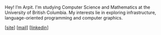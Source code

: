 Hey! I’m Arpit. I'm studying Computer Science and Mathematics at the University of British Columbia. My interests lie in exploring infrastructure, language-oriented programming and computer graphics. 

[[site](https://kumarpit.github.io)] [[mail](mailto:kumar.arpit77@yahoo.com)] [[linkedin](https://www.linkedin.com/in/krarpit)]
